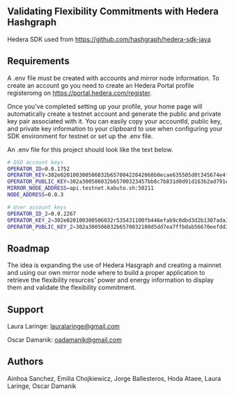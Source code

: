 ## Validating Flexibility Commitments with Hedera Hashgraph 

Hedera SDK used from https://github.com/hashgraph/hedera-sdk-java



## Requirements 
A .env file must be created with accounts and mirror node information.
To create an account go you need to create an Hedera Portal profile registeromg on https://portal.hedera.com/register.

Once you've completed setting up your profile, your home page will automatically create a testnet account and generate the public and private key pair associated with it. You can easily copy your accountId, public key, and private key information to your clipboard to use when configuring your SDK environment for testnet or set up the .env file. 

An .env file for this project should look like the text below.

```bash
# DSO account keys
OPERATOR_ID=0.0.1752
OPERATOR_KEY=302e020100300506032b65700422042068b0ecae635505d8t345674e4f7d8b5b52682e419068acd225
OPERATOR_PUBLIC_KEY=302a300506032b65700323457bb8c7b831d0d91d163b2ad791e75064f6015b2f5a621c2aea3eaec
MIRROR_NODE_ADDRESS=api.testnet.kabuto.sh:50211
NODE_ADDRESS=0.0.3

# User account keys 
OPERATOR_ID_2=0.0.2267
OPERATOR_KEY_2=302e020100300506032r535431100fb446efab9c0dbd3d2b1307ada346a769e6ebba0e45a48
OPERATOR_PUBLIC_KEY_2=302a300506032b6570032100d5dd7ea7ffbdab56670eefdd3168abe21c2c02a0cdac21de0e99adf44

```
## Roadmap
The idea is expanding the use of Hedera Hasgraph and creating a mainnet and using our own mirror node where to build a proper application to retrieve the flexibility resurces' power and energy information to display them and validate the flexibility commitment.

## Support
Laura Laringe: lauralaringe@gmail.com 

Oscar Damanik: oadamanik@gmail.com

## Authors
Ainhoa Sanchez, Emilia Chojkiewicz, Jorge Ballesteros, Hoda Ataee, Laura Laringe, Oscar Damanik
